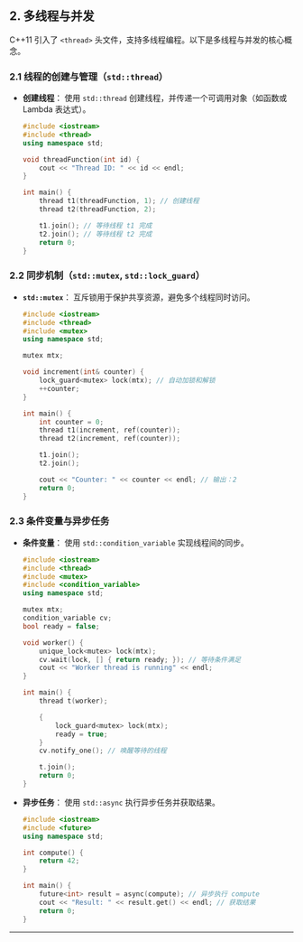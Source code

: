## **2. 多线程与并发**

C++11 引入了 `<thread>` 头文件，支持多线程编程。以下是多线程与并发的核心概念。

### **2.1 线程的创建与管理（`std::thread`）**
- **创建线程**：
  使用 `std::thread` 创建线程，并传递一个可调用对象（如函数或 Lambda 表达式）。
  ```cpp
  #include <iostream>
  #include <thread>
  using namespace std;

  void threadFunction(int id) {
      cout << "Thread ID: " << id << endl;
  }

  int main() {
      thread t1(threadFunction, 1); // 创建线程
      thread t2(threadFunction, 2);

      t1.join(); // 等待线程 t1 完成
      t2.join(); // 等待线程 t2 完成
      return 0;
  }
  ```

### **2.2 同步机制（`std::mutex`, `std::lock_guard`）**
- **`std::mutex`**：
  互斥锁用于保护共享资源，避免多个线程同时访问。
  ```cpp
  #include <iostream>
  #include <thread>
  #include <mutex>
  using namespace std;

  mutex mtx;

  void increment(int& counter) {
      lock_guard<mutex> lock(mtx); // 自动加锁和解锁
      ++counter;
  }

  int main() {
      int counter = 0;
      thread t1(increment, ref(counter));
      thread t2(increment, ref(counter));

      t1.join();
      t2.join();

      cout << "Counter: " << counter << endl; // 输出：2
      return 0;
  }
  ```

### **2.3 条件变量与异步任务**
- **条件变量**：
  使用 `std::condition_variable` 实现线程间的同步。
  ```cpp
  #include <iostream>
  #include <thread>
  #include <mutex>
  #include <condition_variable>
  using namespace std;

  mutex mtx;
  condition_variable cv;
  bool ready = false;

  void worker() {
      unique_lock<mutex> lock(mtx);
      cv.wait(lock, [] { return ready; }); // 等待条件满足
      cout << "Worker thread is running" << endl;
  }

  int main() {
      thread t(worker);

      {
          lock_guard<mutex> lock(mtx);
          ready = true;
      }
      cv.notify_one(); // 唤醒等待的线程

      t.join();
      return 0;
  }
  ```

- **异步任务**：
  使用 `std::async` 执行异步任务并获取结果。
  ```cpp
  #include <iostream>
  #include <future>
  using namespace std;

  int compute() {
      return 42;
  }

  int main() {
      future<int> result = async(compute); // 异步执行 compute
      cout << "Result: " << result.get() << endl; // 获取结果
      return 0;
  }
  ```

---